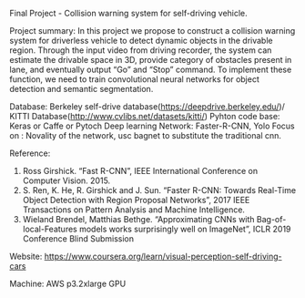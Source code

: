 Final Project - Collision warning system for self-driving vehicle.

Project summary: In this project we propose to construct a collision warning system for driverless vehicle to detect dynamic objects in the drivable region. Through the input video from driving recorder, the system can estimate the drivable space in 3D, provide category of obstacles present in lane, and eventually output “Go” and “Stop” command. To implement these function, we need to train convolutional neural networks for object detection and semantic segmentation.

Database: Berkeley self-drive database(https://deepdrive.berkeley.edu/)/ KITTI Database(http://www.cvlibs.net/datasets/kitti/)
Pyhton code base: Keras or Caffe or Pytoch
Deep learning Network: Faster-R-CNN, Yolo
Focus on : Novality of the network, usc bagnet to substitute the traditional cnn.

Reference:  
1.	Ross Girshick. “Fast R-CNN”, IEEE International Conference on Computer Vision. 2015.
2.	S. Ren, K. He, R. Girshick and J. Sun. “Faster R-CNN: Towards Real-Time Object Detection with Region Proposal Networks”, 2017 IEEE Transactions on Pattern Analysis and Machine Intelligence.
3.  Wieland Brendel, Matthias Bethge. “Approximating CNNs with Bag-of-local-Features models works surprisingly well on ImageNet”, ICLR 2019 Conference Blind Submission

Website: https://www.coursera.org/learn/visual-perception-self-driving-cars

Machine: AWS p3.2xlarge GPU